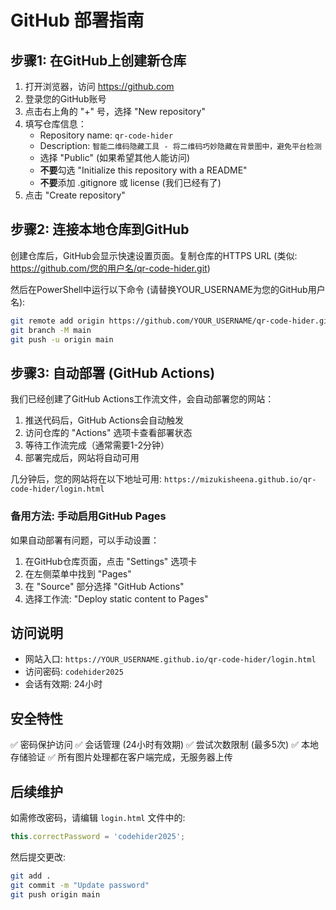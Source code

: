 # GitHub 部署指南

## 步骤1: 在GitHub上创建新仓库

1. 打开浏览器，访问 https://github.com
2. 登录您的GitHub账号
3. 点击右上角的 "+" 号，选择 "New repository"
4. 填写仓库信息：
   - Repository name: `qr-code-hider`
   - Description: `智能二维码隐藏工具 - 将二维码巧妙隐藏在背景图中，避免平台检测`
   - 选择 "Public" (如果希望其他人能访问)
   - **不要**勾选 "Initialize this repository with a README"
   - **不要**添加 .gitignore 或 license (我们已经有了)
5. 点击 "Create repository"

## 步骤2: 连接本地仓库到GitHub

创建仓库后，GitHub会显示快速设置页面。复制仓库的HTTPS URL (类似: https://github.com/您的用户名/qr-code-hider.git)

然后在PowerShell中运行以下命令 (请替换YOUR_USERNAME为您的GitHub用户名):

```bash
git remote add origin https://github.com/YOUR_USERNAME/qr-code-hider.git
git branch -M main
git push -u origin main
```

## 步骤3: 自动部署 (GitHub Actions)

我们已经创建了GitHub Actions工作流文件，会自动部署您的网站：

1. 推送代码后，GitHub Actions会自动触发
2. 访问仓库的 "Actions" 选项卡查看部署状态
3. 等待工作流完成（通常需要1-2分钟）
4. 部署完成后，网站将自动可用

几分钟后，您的网站将在以下地址可用:
`https://mizukisheena.github.io/qr-code-hider/login.html`

### 备用方法: 手动启用GitHub Pages

如果自动部署有问题，可以手动设置：

1. 在GitHub仓库页面，点击 "Settings" 选项卡
2. 在左侧菜单中找到 "Pages"
3. 在 "Source" 部分选择 "GitHub Actions"
4. 选择工作流: "Deploy static content to Pages"

## 访问说明

- 网站入口: `https://YOUR_USERNAME.github.io/qr-code-hider/login.html`
- 访问密码: `codehider2025`
- 会话有效期: 24小时

## 安全特性

✅ 密码保护访问
✅ 会话管理 (24小时有效期)
✅ 尝试次数限制 (最多5次)
✅ 本地存储验证
✅ 所有图片处理都在客户端完成，无服务器上传

## 后续维护

如需修改密码，请编辑 `login.html` 文件中的:
```javascript
this.correctPassword = 'codehider2025';
```

然后提交更改:
```bash
git add .
git commit -m "Update password"
git push origin main
```
